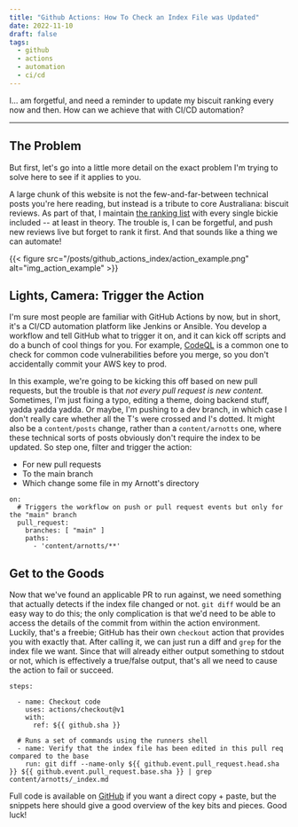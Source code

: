 ```yaml
---
title: "Github Actions: How To Check an Index File was Updated"
date: 2022-11-10
draft: false
tags:
  - github
  - actions
  - automation
  - ci/cd
---
```


I\... am forgetful, and need a reminder to update my biscuit ranking every now and then. How can we achieve that with CI/CD automation?

<!--more-->

---

## The Problem

But first, let's go into a little more detail on the exact problem I'm trying to solve here to see if it applies to you.

A large chunk of this website is not the few-and-far-between technical posts you're here reading, but instead is a tribute to core Australiana: biscuit reviews. As part of that, I maintain [the ranking list](/arnotts/) with every single bickie included -- at least in theory. The trouble is, I can be forgetful, and push new reviews live but forget to rank it first. And that sounds like a thing we can automate!

{{< figure src="/posts/github_actions_index/action_example.png" alt="img_action_example" >}} <!-- class="smaller_img" -->

## Lights, Camera: Trigger the Action

I'm sure most people are familiar with GitHub Actions by now, but in short, it's a CI/CD automation platform like Jenkins or Ansible. You develop a workflow and tell GitHub what to trigger it on, and it can kick off scripts and do a bunch of cool things for you. For example, [CodeQL][link_codeql] is a common one to check for common code vulnerabilities before you merge, so you don't accidentally commit your AWS key to prod.

In this example, we're going to be kicking this off based on new pull requests, but the trouble is that _not every pull request is new content._ Sometimes, I'm just fixing a typo, editing a theme, doing backend stuff, yadda yadda yadda. Or maybe, I'm pushing to a dev branch, in which case I don't really care whether all the T's were crossed and I's dotted. It might also be a `content/posts` change, rather than a `content/arnotts` one, where these technical sorts of posts obviously don't require the index to be updated. So step one, filter and trigger the action:

* For new pull requests
* To the main branch
* Which change some file in my Arnott's directory

```
on:
  # Triggers the workflow on push or pull request events but only for the "main" branch
  pull_request:
    branches: [ "main" ]
    paths:
      - 'content/arnotts/**'
```

## Get to the Goods

Now that we've found an applicable PR to run against, we need something that actually detects if the index file changed or not. `git diff` would be an easy way to do this; the only complication is that we'd need to be able to access the details of the commit from within the action environment. Luckily, that's a freebie; GitHub has their own `checkout` action that provides you with exactly that. After calling it, we can just run a diff and `grep` for the index file we want. Since that will already either output something to stdout or not, which is effectively a true/false output, that's all we need to cause the action to fail or succeed.

```
steps:

  - name: Checkout code
    uses: actions/checkout@v1
    with:
      ref: ${{ github.sha }}

  # Runs a set of commands using the runners shell
  - name: Verify that the index file has been edited in this pull req compared to the base
    run: git diff --name-only ${{ github.event.pull_request.head.sha }} ${{ github.event.pull_request.base.sha }} | grep content/arnotts/_index.md
```

Full code is available on [GitHub][link_action] if you want a direct copy + paste, but the snippets here should give a good overview of the key bits and pieces. Good luck!



[link_action]: https://github.com/tquin/hugo-tquin/blob/main/.github/workflows/arnotts_index_checker.yml
[link_codeql]: https://github.com/github/codeql-action